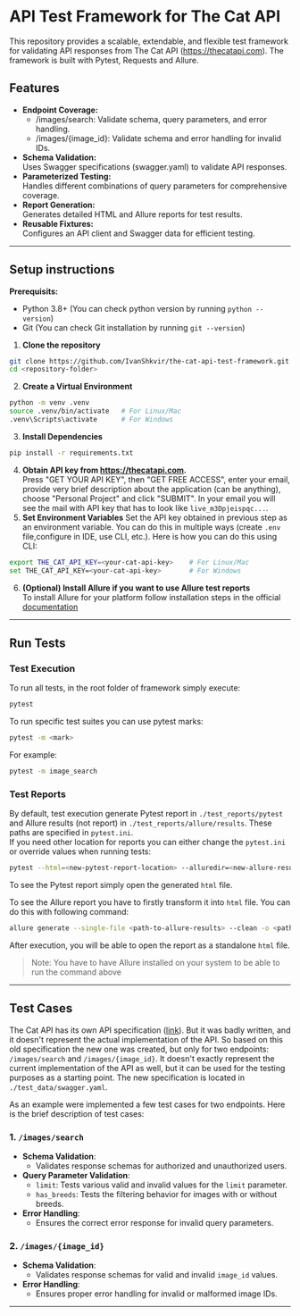 # API Test Framework for The Cat API
This repository provides a scalable, extendable, and flexible test framework for validating API responses from The Cat API (<https://thecatapi.com>).
The framework is built with Pytest, Requests and Allure.

## Features
* **Endpoint Coverage:**
    * /images/search: Validate schema, query parameters, and error handling.
    * /images/{image_id}: Validate schema and error handling for invalid IDs.
* **Schema Validation:**  
  Uses Swagger specifications (swagger.yaml) to validate API responses.
* **Parameterized Testing:**  
  Handles different combinations of query parameters for comprehensive coverage.
* **Report Generation:**  
  Generates detailed HTML and Allure reports for test results.
* **Reusable Fixtures:**  
  Configures an API client and Swagger data for efficient testing.

---

## Setup instructions
**Prerequisits:**
* Python 3.8+ (You can check python version by running `python --version`)
* Git (You can check Git installation by running `git --version`)

1. **Clone the repository**  
```bash
git clone https://github.com/IvanShkvir/the-cat-api-test-framework.git
cd <repository-folder>
```
2. **Create a Virtual Environment**
```bash
python -m venv .venv
source .venv/bin/activate   # For Linux/Mac
.venv\Scripts\activate      # For Windows
```
3. **Install Dependencies**
```bash
pip install -r requirements.txt
```
4. **Obtain API key from <https://thecatapi.com>.**  
   Press "GET YOUR API KEY", then "GET FREE ACCESS", 
   enter your email, provide very brief description about the application (can be anything), choose "Personal Project"
   and click "SUBMIT". In your email you will see the mail with API key that has to look like `live_m3Dpjeispqc...`.
5. **Set Environment Variables**
   Set the API key obtained in previous step as an environment variable. You can do this in multiple ways 
   (create `.env` file,configure in IDE, use CLI, etc.). Here is how you can do this using CLI:
```bash
export THE_CAT_API_KEY=<your-cat-api-key>    # For Linux/Mac
set THE_CAT_API_KEY=<your-cat-api-key>       # For Windows   
```
6. **(Optional) Install Allure if you want to use Allure test reports**  
   To install Allure for your platform follow installation steps in the official [documentation](https://allurereport.org/docs/install/)

---

## Run Tests

### Test Execution
To run all tests, in the root folder of framework simply execute:
```bash
pytest
```
To run specific test suites you can use pytest marks:
```bash
pytest -m <mark>
```
For example:
```bash
pytest -m image_search
```

### Test Reports
By default, test execution generate Pytest report in `./test_reports/pytest` and Allure results (not report)
in `./test_reports/allure/results`. These paths are specified in `pytest.ini`.  
If you need other location for reports you can either change the `pytest.ini` or override values when running tests:
```bash
pytest --html=<new-pytest-report-location> --alluredir=<new-allure-results-location>
```

To see the Pytest report simply open the generated `html` file.  

To see the Allure report you have to firstly transform it into `html` file. You can do this with following command:
```bash
allure generate --single-file <path-to-allure-results> --clean -o <path-where-generate-html-report> 
```
After execution, you will be able to open the report as a standalone `html` file.

> Note: You have to have Allure installed on your system to be able to run the command above

---

## **Test Cases**

The Cat API has its own API specification ([link](https://raw.githubusercontent.com/thatapicompany/apis/main/theCatAPI.com/thecatapi-oas.yaml)).
But it was badly written, and it doesn't represent the actual implementation of the API. So based on
this old specification the new one was created, but only for two endpoints: 
`/images/search` and `/images/{image_id}`. It doesn't exactly represent the 
current implementation of the API as well, but it can be used for the testing purposes
as a starting point. The new specification is located in `./test_data/swagger.yaml`.  

As an example were implemented a few test cases for two endpoints. Here is the brief description of test cases: 

### 1. `/images/search`
- **Schema Validation**:
  - Validates response schemas for authorized and unauthorized users.
- **Query Parameter Validation**:
  - `limit`: Tests various valid and invalid values for the `limit` parameter.
  - `has_breeds`: Tests the filtering behavior for images with or without breeds.
- **Error Handling**:
  - Ensures the correct error response for invalid query parameters.

### 2. `/images/{image_id}`
- **Schema Validation**:
  - Validates response schemas for valid and invalid `image_id` values.
- **Error Handling**:
  - Ensures proper error handling for invalid or malformed image IDs.

---

